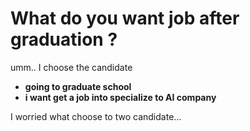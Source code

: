 # What do you want job after graduation ?
umm.. I choose the candidate

* **going to graduate school**
* **i want get a job into specialize to AI company**

I worried what choose to two candidate...
